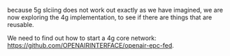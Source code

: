 because 5g slciing does not work out exactly as we have imagined, we are now exploring the 4g implementation, to see if there are things that are reusable.  

We need to find out how to start a 4g core network: https://github.com/OPENAIRINTERFACE/openair-epc-fed. 

